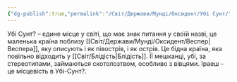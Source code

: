 ```yaml
---
{"dg-publish":true,"permalink":"/Світ/Держави/Мунді/Оксидент/Убі Сунт/"}
---
```


Убі Сунт? – єдине місце у світі, що має знак питання у своїй назві, це маленька країна поблизу [[Світ/Держави/Мунді/Оксидент/Веспер\|Веспера]], яку описують і як півострів, і як острів. Це бідна країна, яка повільно відходить у [[Світ/Блідість\|Блідість]]. Її мешканці, убі, за стереотипами, займаються скотолозтвом, особливо з вівцями. Іраеш - це місцевість в Убі-Сунт?.